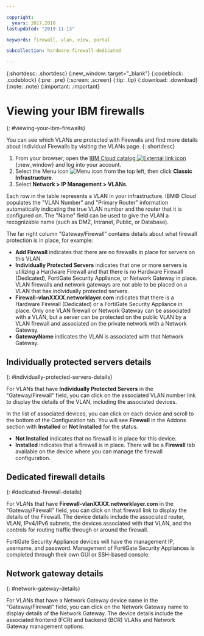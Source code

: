 ```yaml
---

copyright:
  years: 2017,2018
lastupdated: "2019-11-13"

keywords: firewall, vlan, view, portal

subcollection: hardware-firewall-dedicated

---
```


{:shortdesc: .shortdesc}
{:new_window: target="_blank"}
{:codeblock: .codeblock}
{:pre: .pre}
{:screen: .screen}
{:tip: .tip}
{:download: .download}
{:note: .note}
{:important: .important}

# Viewing your IBM firewalls
{: #viewing-your-ibm-firewalls}

You can see which VLANs are protected with Firewalls and find more details about individual Firewalls by visiting the VLANs page.
{: shortdesc}

1. From your browser, open the [IBM Cloud catalog ![External link icon](../../icons/launch-glyph.svg "External link icon")](https://cloud.ibm.com){:new_window} and log into your account.
2. Select the Menu icon ![Menu icon](../../icons/icon_hamburger.svg) from the top left, then click **Classic Infrastructure**.
3. Select **Network > IP Management > VLANs**.

Each row in the table represents a VLAN in your infrastructure. IBM© Cloud populates the "VLAN Number" and "Primary Router" information automatically indicating the true VLAN number and the router that it is configured on. The "Name" field can be used to give the VLAN a recognizable name (such as DMZ, Intranet, Public, or Database).

The far right column "Gateway/Firewall" contains details about what firewall protection is in place, for example:

* **Add Firewall** indicates that there are no firewalls in place for servers on this VLAN.
* **Individually Protected Servers** indicates that one or more servers is utilizing a Hardware Firewall and that there is no Hardware Firewall (Dedicated), FortiGate Security Appliance, or Network Gateway in place. VLAN firewalls and network gateways are not able to be placed on a VLAN that has individually protected servers.
* **Firewall-vlanXXXX.networklayer.com** indicates that there is a Hardware Firewall (Dedicated) or a FortiGate Security Appliance in place. Only one VLAN firewall or Network Gateway can be associated with a VLAN, but a server can be protected on the public VLAN by a VLAN firewall and associated on the private network with a Network Gateway.
* **GatewayName** indicates the VLAN is associated with that Network Gateway.

## Individually protected servers details
{: #individually-protected-servers-details}

For VLANs that have **Individually Protected Servers** in the "Gateway/Firewall" field, you can click on the associated VLAN number link to display the details of the VLAN, including the associated devices.

In the list of associated devices, you can click on each device and scroll to the bottom of the Configuration tab. You will see **Firewall** in the Addons section with **Installed** or **Not Installed** for the status.

* **Not Installed** indicates that no firewall is in place for this device.
* **Installed** indicates that a firewall is in place. There will be a **Firewall** tab available on the device where you can manage the firewall configuration.

## Dedicated firewall details
{: #dedicated-firewall-details}

For VLANs that have **Firewall-vlanXXXX.networklayer.com** in the "Gateway/Firewall" field, you can click on that firewall link to display the details of the Firewall. The device details include the associated router, VLAN, IPv4/IPv6 subnets, the devices associated with that VLAN, and the controls for routing traffic through or around the firewall.

FortiGate Security Appliance devices will have the management IP, username, and password.  Management of FortiGate Security Appliances is completed through their own GUI or SSH-based console.

## Network gateway details
{: #network-gateway-details}

For VLANs that have a Network Gateway device name in the "Gateway/Firewall" field, you can click on the Network Gateway name to display details of the Network Gateway. The device details include the associated frontend (FCR) and backend (BCR) VLANs and Network Gateway management options.
